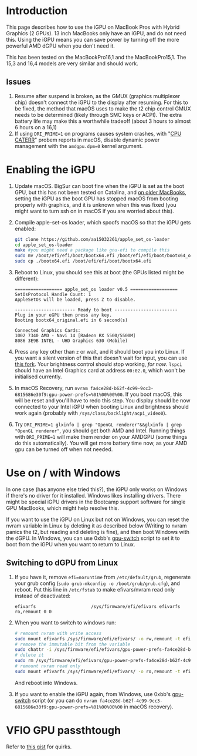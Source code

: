 # Introduction

This page describes how to use the iGPU on MacBook Pros with Hybrid Graphics (2 GPUs). 13 inch MacBooks only have an iGPU, and do not need this. Using the iGPU means you can save power by turning off the more powerful AMD dGPU when you don't need it.

This has been tested on the MacBookPro16,1 and the MacBookPro15,1. The 15,3 and 16,4 models are very similar and should work.

## Issues

1. Resume after suspend is broken, as the GMUX (graphics multiplexer chip) doesn't connect the iGPU to the display after resuming. For this to be fixed, the method that macOS uses to make the t2 chip control GMUX needs to be determined (likely through SMC keys or ACPI). The extra battery life may make this a worthwhile tradeoff (about 3 hours to almost 6 hours on a 16,1)
2. If using `DRI_PRIME=1` on programs causes system crashes, with "[CPU CATERR](https://gist.github.com/Redecorating/956a672e6922e285de83fdd7d9982e5e#gistcomment-3719941)" probem reports in macOS, disable dynamic power management with the `amdgpu.dpm=0` kernel argument.

# Enabling the iGPU

1.  Update macOS. BigSur can boot fine when the iGPU is set as the boot GPU, but this has not been tested on Catalina, and [on older MacBooks](https://github.com/Dunedan/mbp-2016-linux/issues/6#issuecomment-286200226), setting the iGPU as the boot GPU has stopped macOS from booting properly with graphics, and it is unknown when this was fixed (you might want to turn ssh on in macOS if you are worried about this).
2.  Compile apple-set-os loader, which spoofs macOS so that the iGPU gets enabled:

    ```sh
    git clone https://github.com/aa15032261/apple_set_os-loader
    cd apple_set_os-loader
    make #you might need a package like gnu-efi to compile this
    sudo mv /boot/efi/efi/boot/bootx64.efi /boot/efi/efi/boot/bootx64_original.efi
    sudo cp ./bootx64.efi /boot/efi/efi/boot/bootx64.efi
    ```

3.  Reboot to Linux, you should see this at boot (the GPUs listed might be different):

    ```
    ================== apple_set_os loader v0.5 ==================
    SetOsProtocol Handle Count: 1
    AppleSetOs will be loaded, press Z to disable.
    
    ----------------------- Ready to boot ------------------------
    Plug in your eGPU then press any key.
    Booting bootx64_original.efi in 6 second(s)
    
    Connected Graphics Cards:
    1002 7340 AMD - Navi 14 [Radeon RX 5500/5500M]
    8086 3E9B INTEL - UHD Graphics 630 (Mobile)
    ```

4.  Press any key other than `z` or wait, and it should boot you into Linux. If you want a silent version of this that doesn't wait for input, you can use [this fork](https://github.com/Redecorating/apple_set_os-loader). Your brightness control should stop working, *for now*. `lspci` should have an Intel Graphics card at address `00:02.0`, which won't be initialised currently.
5.  In macOS Recovery, run `nvram fa4ce28d-b62f-4c99-9cc3-6815686e30f9:gpu-power-prefs=%01%00%00%00`. If you boot macOS, this will be reset and you'll have to redo this step. You display should be now connected to your Intel iGPU when booting Linux and brightness should work again (probably with `/sys/class/backlight/acpi_video0`).
6.  Try `DRI_PRIME=1 glxinfo | grep "OpenGL renderer"&&glxinfo | grep "OpenGL renderer"`, you should get both AMD and Intel. Running things with `DRI_PRIME=1` will make them render on your AMDGPU (some things do this automatically). You will get more battery time now, as your AMD gpu can be turned off when not needed.

# Use on / with Windows

In one case (has anyone else tried this?), the iGPU only works on Windows if there's no driver for it installed. Windows likes installing drivers. There might be special iGPU drivers in the Bootcamp support software for single GPU MacBooks, which might help resolve this.

If you want to use the iGPU on Linux but not on Windows, you can reset the nvram variable in Linux by deleting it as described below (Writing to nvram panics the t2, but reading and deleting is fine), and then boot Windows with the dGPU. In Windows, you can use 0xbb's [gpu-switch](https://github.com/0xbb/gpu-switch#windows-810-usage) script to set it to boot from the iGPU when you want to return to Linux.

## Switching to dGPU from Linux

1. If you have it, remove `efi=noruntime` from `/etc/default/grub`, regenerate your grub config (`sudo grub-mkconfig -o /boot/grub/grub.cfg`), and reboot. Put this line in `/etc/fstab` to make efivars/nvram read only instead of deactivated:

   ```
   efivarfs                     /sys/firmware/efi/efivars efivarfs ro,remount 0 0
   ```

2. When you want to switch to windows run:

   ```sh
   # remount nvram with write access
   sudo mount efivarfs /sys/firmware/efi/efivars/ -o rw,remount -t efivarfs
   # remove the immutable bit from the variable
   sudo chattr -i /sys/firmware/efi/efivars/gpu-power-prefs-fa4ce28d-b62f-4c99-9cc3-6815686e30f9
   # delete it
   sudo rm /sys/firmware/efi/efivars/gpu-power-prefs-fa4ce28d-b62f-4c99-9cc3-6815686e30f9
   # remount nvram read only
   sudo mount efivarfs /sys/firmware/efi/efivars/ -o ro,remount -t efivarfs
   ```

   And reboot into Windows.

3. If you want to enable the iGPU again, from Windows, use 0xbb's [gpu-switch](https://github.com/0xbb/gpu-switch#windows-810-usage) script (or you can do `nvram fa4ce28d-b62f-4c99-9cc3-6815686e30f9:gpu-power-prefs=%01%00%00%00` in macOS recovery).

# VFIO GPU passthtough

Refer to [this gist](https://gist.github.com/Redecorating/956a672e6922e285de83fdd7d9982e5e) for quirks.
